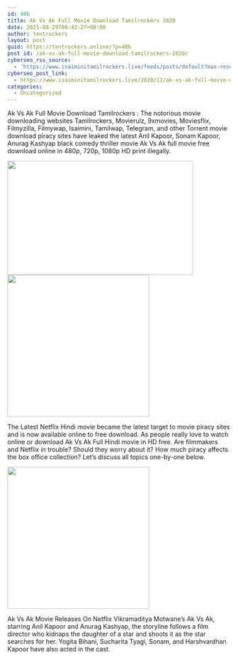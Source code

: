 ```yaml
---
id: 486
title: Ak Vs Ak Full Movie Download Tamilrockers 2020
date: 2021-08-29T06:43:27+00:00
author: tentrockers
layout: post
guid: https://tentrockers.online/?p=486
post id: /ak-vs-ak-full-movie-download-tamilrockers-2020/
cyberseo_rss_source:
  - 'https://www.isaiminitamilrockers.live/feeds/posts/default?max-results=150&start-index=151'
cyberseo_post_link:
  - https://www.isaiminitamilrockers.live/2020/12/ak-vs-ak-full-movie-download.html
categories:
  - Uncategorized
---
```

<meta content="Ak Vs Ak Full Movie Download Tamilrockers : The notorious movie downloading websites Tamilrockers, Movierulz, 9xmovies, Moviesflix, Filmyzil..." name="twitter:description" />

  


<center>
</center>

Ak Vs Ak Full Movie Download Tamilrockers : The notorious movie downloading websites Tamilrockers, Movierulz, 9xmovies, Moviesflix, Filmyzilla, Filmywap, Isaimini, Tamilwap, Telegram, and other Torrent movie download piracy sites have leaked the latest Anil Kapoor, Sonam Kapoor, Anurag Kashyap black comedy thriller movie Ak Vs Ak full movie free download online in 480p, 720p, 1080p HD print illegally.<ins data-width="0" data-height="0" class="qeb8f52e267" data-domain="//aaaaaco.com" data-affquery="/f5ff9bfd5d/eb8f52e267/?placementName=default"></ins>

<div class="separator">
  <a href="https://1.bp.blogspot.com/-TWDa6uwedp0/X-V-fPT-06I/AAAAAAAAAHA/05qT4LAHGE4UMnEhD5stlu7tm3_qObquQCLcBGAsYHQ/s1200/Ak-Vs-Ak-Web.jpg" imageanchor="1"><img loading="lazy" border="0" data-original-height="675" data-original-width="1200" height="257" src="https://1.bp.blogspot.com/-TWDa6uwedp0/X-V-fPT-06I/AAAAAAAAAHA/05qT4LAHGE4UMnEhD5stlu7tm3_qObquQCLcBGAsYHQ/w419-h257/Ak-Vs-Ak-Web.jpg" width="419" /></a>
</div>



<div class="separator">
  <a href="https://aaaaaco.com/b7e8e06d99/6d2c1bb8f5/?placementName=default" imageanchor="1" target="_blank" rel="noopener"><img border="0" data-original-height="166" data-original-width="800" src="https://1.bp.blogspot.com/-3GPtvCbCfdQ/X-V-sWC2LGI/AAAAAAAAAHE/ojU9CAdPNQkgcfTVqM_FCbRntQMDVmEMgCLcBGAsYHQ/s320/unnamed.gif" width="320" /></a>
</div>

<ins data-width="0" data-height="0" class="qeb8f52e267" data-domain="//aaaaaco.com" data-affquery="/f5ff9bfd5d/eb8f52e267/?placementName=default"></ins>

The Latest Netflix Hindi movie became the latest target to movie piracy sites and is now available online to free download. As people really love to watch online or download Ak Vs Ak Full Hindi movie in HD free. Are filmmakers and Netflix in trouble? Should they worry about it? How much piracy affects the box office collection? Let’s discuss all topics one-by-one below.

<div class="separator">
  <a href="https://aaaaaco.com/b7e8e06d99/6d2c1bb8f5/?placementName=default" imageanchor="1" target="_blank" rel="noopener"><img border="0" data-original-height="166" data-original-width="800" src="https://1.bp.blogspot.com/-5M4U1qqbjlw/X-V-xVbk07I/AAAAAAAAAHM/SKinbUUqqWIlmJDhORUgl8nrkLSkxyy4QCLcBGAsYHQ/s320/unnamed.gif" width="320" /></a>
</div>

<ins data-width="0" data-height="0" class="qeb8f52e267" data-domain="//aaaaaco.com" data-affquery="/f5ff9bfd5d/eb8f52e267/?placementName=default"></ins>

Ak Vs Ak Movie Releases On Netflix Vikramaditya Motwane’s Ak Vs Ak, starring Anil Kapoor and Anurag Kashyap, the storyline follows a film director who kidnaps the daughter of a star and shoots it as the star searches for her. Yogita Bihani, Sucharita Tyagi, Sonam, and Harshvardhan Kapoor have also acted in the cast.&nbsp;<ins data-width="0" data-height="0" class="qeb8f52e267" data-domain="//aaaaaco.com" data-affquery="/f5ff9bfd5d/eb8f52e267/?placementName=default"></ins>

<center>
</center>